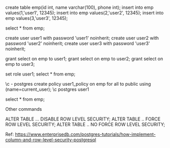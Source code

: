 create table emp(id int, name varchar(100), phone int);
insert into emp values(1,'user1', 12345);
insert into emp values(2,'user2', 12345);
insert into emp values(3,'user3', 12345);

select * from emp;

create user user1 with password 'user1' noinherit;
create user user2 with password 'user2' noinherit;
create user user3 with password 'user3' noinherit;

grant select on emp to user1;
grant select on emp to user2;
grant select on emp to user3;

set role user1;
select * from emp;

\c - postgres
create policy user1_policy on emp for all to public using (name=current_user);
\c postgres user1

select * from emp;

Other commands

ALTER TABLE ... DISABLE ROW LEVEL SECURITY;
ALTER TABLE .. FORCE ROW LEVEL SECURITY;
ALTER TABLE .. NO FORCE ROW LEVEL SECURITY;

Ref: https://www.enterprisedb.com/postgres-tutorials/how-implement-column-and-row-level-security-postgresql

